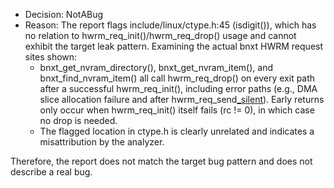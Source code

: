 - Decision: NotABug
- Reason: The report flags include/linux/ctype.h:45 (isdigit()), which has no relation to hwrm_req_init()/hwrm_req_drop() usage and cannot exhibit the target leak pattern. Examining the actual bnxt HWRM request sites shown:
  - bnxt_get_nvram_directory(), bnxt_get_nvram_item(), and bnxt_find_nvram_item() all call hwrm_req_drop() on every exit path after a successful hwrm_req_init(), including error paths (e.g., DMA slice allocation failure and after hwrm_req_send[_silent]()). Early returns only occur when hwrm_req_init() itself fails (rc != 0), in which case no drop is needed.
  - The flagged location in ctype.h is clearly unrelated and indicates a misattribution by the analyzer.

Therefore, the report does not match the target bug pattern and does not describe a real bug.
